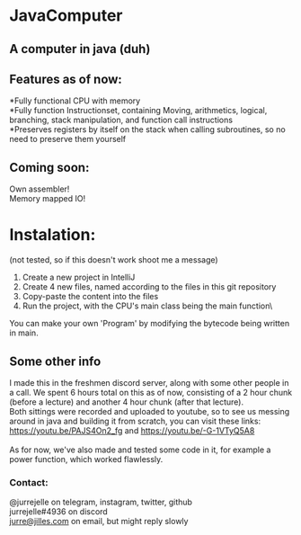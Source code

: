 # JavaComputer

## A computer in java (duh)

## Features as of now:
 *Fully functional CPU with memory\
 *Fully function Instructionset, containing Moving, arithmetics, logical, branching, stack manipulation, and function call instructions\
 *Preserves registers by itself on the stack when calling subroutines, so no need to preserve them yourself
## Coming soon:
Own assembler!\
Memory mapped IO!
# Instalation:
(not tested, so if this doesn't work shoot me a message)
1. Create a new project in IntelliJ
2. Create 4 new files, named according to the files in this git repository
3. Copy-paste the content into the files
4. Run the project, with the CPU's main class being the main function\

You can make your own 'Program' by modifying the bytecode being written in main.
## Some other info
I made this in the freshmen discord server, along with some other people in a call. We spent 6 hours total on this as of now, consisting of a 2 hour chunk (before a lecture) and another 4 hour chunk (after that lecture).\
Both sittings were recorded and uploaded to youtube, so to see us messing around in java and building it from scratch, you can visit these links: https://youtu.be/PAJS4On2_fg and https://youtu.be/-G-1VTyQ5A8 \
\
As for now, we've also made and tested some code in it, for example a power function, which worked flawlessly.
### Contact:
@jurrejelle on telegram, instagram, twitter, github\
jurrejelle#4936 on discord\
jurre@jilles.com on email, but might reply slowly
